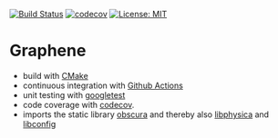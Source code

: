 [![Build Status](https://github.com/temken/graphene/workflows/Build%20Status/badge.svg)](https://github.com/temken/graphene/actions)
[![codecov](https://codecov.io/gh/temken/graphene/branch/main/graph/badge.svg)](https://codecov.io/gh/temken/template_cpp_cmake_obscura)
[![License: MIT](https://img.shields.io/badge/License-MIT-blue.svg)](https://opensource.org/licenses/MIT)

# Graphene


- build with [CMake](https://cmake.org/)
- continuous integration with [Github Actions](https://github.com/actions)
- unit testing with [googletest](https://github.com/google/googletest)
- code coverage with [codecov](https://codecov.io/).
- imports the static library [obscura](https://github.com/temken/obscura) and thereby also [libphysica](https://github.com/temken/libphysica) and [libconfig](https://github.com/hyperrealm/libconfig)
